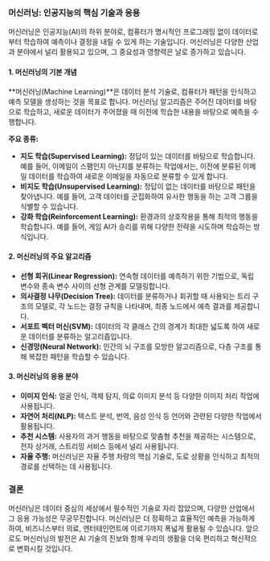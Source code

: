 ### 머신러닝: 인공지능의 핵심 기술과 응용

머신러닝은 인공지능(AI)의 하위 분야로, 컴퓨터가 명시적인 프로그래밍 없이 데이터로부터 학습하여 예측이나 결정을 내릴 수 있게 하는 기술입니다. 머신러닝은 다양한 산업과 분야에서 널리 활용되고 있으며, 그 중요성과 영향력은 날로 증가하고 있습니다.

#### 1. 머신러닝의 기본 개념

**머신러닝(Machine Learning)**은 데이터 분석 기술로, 컴퓨터가 패턴을 인식하고 예측 모델을 생성하는 것을 목표로 합니다. 머신러닝 알고리즘은 주어진 데이터를 바탕으로 학습하고, 새로운 데이터가 주어졌을 때 이전에 학습한 내용을 바탕으로 예측을 수행합니다.

**주요 종류:**
- **지도 학습(Supervised Learning):** 정답이 있는 데이터를 바탕으로 학습합니다. 예를 들어, 이메일이 스팸인지 아닌지를 분류하는 작업에서는, 이전에 분류된 이메일 데이터를 학습하여 새로운 이메일을 자동으로 분류할 수 있게 합니다.
- **비지도 학습(Unsupervised Learning):** 정답이 없는 데이터를 바탕으로 패턴을 찾아냅니다. 예를 들어, 고객 데이터를 군집화하여 유사한 행동을 하는 고객 그룹을 식별할 수 있습니다.
- **강화 학습(Reinforcement Learning):** 환경과의 상호작용을 통해 최적의 행동을 학습합니다. 예를 들어, 게임 AI가 승리를 위해 다양한 전략을 시도하며 학습하는 방식입니다.

#### 2. 머신러닝의 주요 알고리즘

- **선형 회귀(Linear Regression):** 연속형 데이터를 예측하기 위한 기법으로, 독립 변수와 종속 변수 사이의 선형 관계를 모델링합니다.
- **의사결정 나무(Decision Tree):** 데이터를 분류하거나 회귀할 때 사용되는 트리 구조의 모델로, 각 노드는 결정 규칙을 나타내며, 최종 노드에서 예측 결과를 제공합니다.
- **서포트 벡터 머신(SVM):** 데이터의 각 클래스 간의 경계가 최대한 넓도록 하여 새로운 데이터를 분류하는 알고리즘입니다.
- **신경망(Neural Network):** 인간의 뇌 구조를 모방한 알고리즘으로, 다층 구조를 통해 복잡한 패턴을 학습할 수 있습니다.

#### 3. 머신러닝의 응용 분야

- **이미지 인식:** 얼굴 인식, 객체 탐지, 의료 이미지 분석 등 다양한 이미지 처리 작업에 사용됩니다.
- **자연어 처리(NLP):** 텍스트 분석, 번역, 음성 인식 등 언어와 관련된 다양한 작업에서 활용됩니다.
- **추천 시스템:** 사용자의 과거 행동을 바탕으로 맞춤형 추천을 제공하는 시스템으로, 전자 상거래, 스트리밍 서비스 등에서 널리 사용됩니다.
- **자율 주행:** 머신러닝은 자율 주행 차량의 핵심 기술로, 도로 상황을 인식하고 최적의 경로를 선택하는 데 사용됩니다.

### 결론

머신러닝은 데이터 중심의 세상에서 필수적인 기술로 자리 잡았으며, 다양한 산업에서 그 응용 가능성은 무궁무진합니다. 머신러닝은 더 정확하고 효율적인 예측을 가능하게 하여, 비즈니스부터 의료, 엔터테인먼트에 이르기까지 폭넓게 활용될 수 있습니다. 앞으로도 머신러닝의 발전은 AI 기술의 진보와 함께 우리의 생활을 더욱 편리하고 혁신적으로 변화시킬 것입니다.
